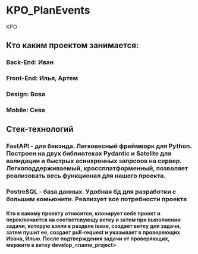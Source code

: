 # KPO_PlanEvents
KPO

## Кто каким проектом занимается:
### Back-End: Иван
### Front-End: Илья, Артем
### Design: Вова
### Mobile: Сева

## Стек-технологий
### FastAPI - для бекэнда. Легковесный фреймворк для Python. Построен на двух библиотеках Pydantic и Satelite для валидации и быстрых асинхронных запрсоов на сервер. Легкоподдерживаемый, кроссплатформенный, позволяет реализовать весь функционал для нашего проекта.
### PostreSQL - база данных. Удобная бд для разработки с большим комьюнити. Реализует все потребности проекта


#### Кто к какому проекту относится, клонирует себе проект и переключается на соответсвующу ветку и затем при выполнении задачи, которую взяли в разделе issue, создает ветку для задачи, затем пушит ее, создает pull-request и указывает в проверяющих Ивана, Илью. После подтверждения задачи от проверяющих, мержите в ветку develop_<name_project>
